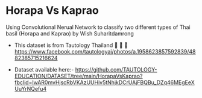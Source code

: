 # Horapa Vs Kaprao

Using Convolutional Nerual Network to classify two different types of Thai basil (Horapa and Kaprao) by Wish Suharitdamrong
- This dataset is from Tautology Thailand 🙏 🙏 🙏 https://www.facebook.com/tautologyai/photos/a.1958623857592839/4882385715216624

 - Dataset available here:- https://github.com/TAUTOLOGY-EDUCATION/DATASET/tree/main/HorapaVsKaprao?fbclid=IwAR0mvHjscRbVKAzUUHiv5tNhjkDCrUAjFBQBu_DZq46MEgEeXUuYrNQefu4
